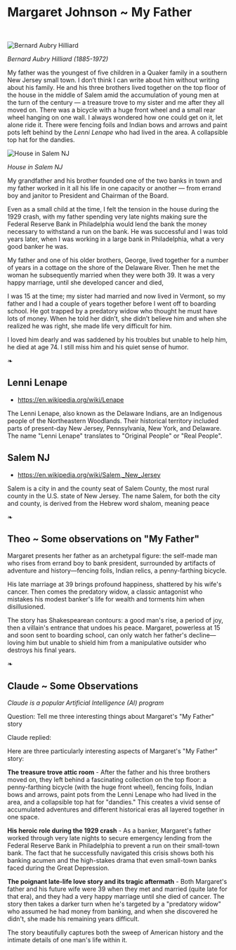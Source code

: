 # Margaret Johnson ~ My Father
<br>

![Bernard Aubry Hilliard]( https://heritage-happenings.github.io/Blog/2025/07/03/ba-hilliard_000-cropped.jpg )

_Bernard Aubry Hilliard (1885-1972)_

My father was the youngest of five children in a Quaker family in a southern New Jersey small town. I don’t think I can write about him without writing about his family. He and his three brothers lived together on the top floor of the house in the middle of Salem amid the accumulation of young men at the turn of the century — a treasure trove to my sister and me after they all moved on. There was a bicycle with a huge front wheel and a small rear wheel hanging on one wall. I always wondered how one could get on it, let alone ride it. There were fencing foils and Indian bows and arrows and paint pots left behind by the _Lenni Lenape_ who had lived in the area. A collapsible top hat for the dandies.

![House in Salem NJ]( https://heritage-happenings.github.io/Blog/2025/07/03/ba-hilliard_001-crop.jpg )

_House in Salem NJ_

My grandfather and his brother founded one of the two banks in town and my father worked in it all his life in one capacity or another — from errand boy and janitor to President and Chairman of the Board.

Even as a small child at the time, I felt the tension in the house during the 1929 crash, with my father spending very late nights making sure the Federal Reserve Bank in Philadelphia would lend the bank the money necessary to withstand a run on the bank. He was successful and I was told years later, when I was working in a large bank in Philadelphia, what a very good banker he was.

My father and one of his older brothers, George, lived together for a number of years in a cottage on the shore of the Delaware River. Then he met the woman he subsequently married when they were both 39. It was a very happy marriage, until she developed cancer and died,

I was 15 at the time; my sister had married and now lived in Vermont, so my father and I had a couple of years together before I went off to boarding school. He got trapped by a predatory widow who thought he must have lots of money. When he told her didn’t, she didn’t believe him and when she realized he was right, she made life very difficult for him.

I loved him dearly and was saddened by his troubles but unable to help him, he died at age 74. I still miss him and his quiet sense of humor.

❧

## Lenni Lenape

* https://en.wikipedia.org/wiki/Lenape

The Lenni Lenape, also known as the Delaware Indians, are an Indigenous people of the Northeastern Woodlands. Their historical territory included parts of present-day New Jersey, Pennsylvania, New York, and Delaware. The name "Lenni Lenape" translates to "Original People" or "Real People".

## Salem NJ

*  https://en.wikipedia.org/wiki/Salem,_New_Jersey

Salem is a city in and the county seat of Salem County, the most rural county in the U.S. state of New Jersey. The name Salem, for both the city and county, is derived from the Hebrew word shalom, meaning peace

❧

## Theo ~ Some observations on "My Father"

Margaret presents her father as an archetypal figure: the self-made man who rises from errand boy to bank president, surrounded by artifacts of adventure and history—fencing foils, Indian relics, a penny-farthing bicycle.

His late marriage at 39 brings profound happiness, shattered by his wife's cancer. Then comes the predatory widow, a classic antagonist who mistakes his modest banker's life for wealth and torments him when disillusioned.

The story has Shakespearean contours: a good man's rise, a period of joy, then a villain's entrance that undoes his peace. Margaret, powerless at 15 and soon sent to boarding school, can only watch her father's decline—loving him but unable to shield him from a manipulative outsider who destroys his final years.

❧

## Claude ~ Some Observations

_Claude is a popular Artificial Intelligence (AI) program_

Question: Tell me three interesting things about Margaret's "My Father" story

Claude replied:

Here are three particularly interesting aspects of Margaret's "My Father" story:

**The treasure trove attic room** - After the father and his three brothers moved on, they left behind a fascinating collection on the top floor: a penny-farthing bicycle (with the huge front wheel), fencing foils, Indian bows and arrows, paint pots from the Lenni Lenape who had lived in the area, and a collapsible top hat for "dandies." This creates a vivid sense of accumulated adventures and different historical eras all layered together in one space.

**His heroic role during the 1929 crash** - As a banker, Margaret's father worked through very late nights to secure emergency lending from the Federal Reserve Bank in Philadelphia to prevent a run on their small-town bank. The fact that he successfully navigated this crisis shows both his banking acumen and the high-stakes drama that even small-town banks faced during the Great Depression.

**The poignant late-life love story and its tragic aftermath** - Both Margaret's father and his future wife were 39 when they met and married (quite late for that era), and they had a very happy marriage until she died of cancer. The story then takes a darker turn when he's targeted by a "predatory widow" who assumed he had money from banking, and when she discovered he didn't, she made his remaining years difficult.

The story beautifully captures both the sweep of American history and the intimate details of one man's life within it.
